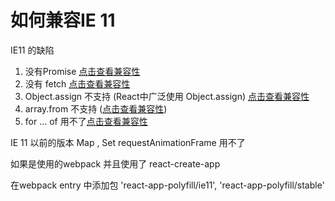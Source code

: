 #  如何兼容IE 11

IE11 的缺陷

1. 没有Promise [点击查看兼容性](https://developer.mozilla.org/en-US/docs/Web/JavaScript/Reference/Global_Objects/Promise)
2. 没有 fetch [点击查看兼容性](https://developer.mozilla.org/en-US/docs/Web/API/fetch)
3. Object.assign 不支持 (React中广泛使用 Object.assign) [点击查看兼容性](https://developer.mozilla.org/en-US/docs/Web/JavaScript/Reference/Global_Objects/Object/assign)
4. array.from  不支持  ([点击查看兼容性](https://developer.mozilla.org/en-US/docs/Web/JavaScript/Reference/Global_Objects/Array/from))
5. for ... of 用不了[点击查看兼容性](https://developer.mozilla.org/en-US/docs/Web/JavaScript/Reference/Statements/for...of)


IE 11 以前的版本 Map , Set requestAnimationFrame 用不了



如果是使用的webpack 并且使用了 react-create-app

在webpack entry 中添加包 'react-app-polyfill/ie11', 'react-app-polyfill/stable'
